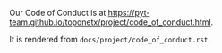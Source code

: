 Our Code of Conduct is at
https://pyt-team.github.io/toponetx/project/code_of_conduct.html.

It is rendered from `docs/project/code_of_conduct.rst`.

